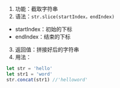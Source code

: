 1. 功能：截取字符串
2. 语法：`str.slice(startIndex，endIndex)`

- startIndex：初始的下标
- endIndex：结束的下标

3. 返回值：拼接好后的字符串
4. 用法：

```js
let str = 'hello'
let str1 = 'word'
str.concat(str1) //'helloword'
```
